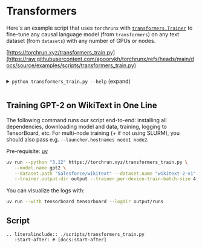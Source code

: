# Transformers

Here's an example script that uses `torchrunx` with [`transformers.Trainer`](https://huggingface.co/docs/transformers/en/main_classes/trainer) to fine-tune any causal language model (from `transformers`) on any text dataset (from `datasets`) with any number of GPUs or nodes.

[https://torchrun.xyz/transformers_train.py](https://raw.githubusercontent.com/apoorvkh/torchrunx/refs/heads/main/docs/source/examples/scripts/transformers_train.py)

<details>
  <summary><p style="display: inline-block;"><code class="docutils literal notranslate"><span class="pre">python transformers_train.py --help</span></code></p> (expand)</summary>

  ```{eval-rst}
  .. literalinclude:: ./artifacts/transformers_help.txt
  ```
</details>

## Training GPT-2 on WikiText in One Line

The following command runs our script end-to-end: installing all dependencies, downloading model and data, training, logging to TensorBoard, etc. For multi-node training (+ if not using SLURM), you should also pass e.g. `--launcher.hostnames node1 node2`.

Pre-requisite: [uv](https://docs.astral.sh/uv)

```bash
uv run --python "3.12" https://torchrun.xyz/transformers_train.py \
   --model.name gpt2 \
   --dataset.path "Salesforce/wikitext" --dataset.name "wikitext-2-v1" --dataset.split "train" --dataset.num-samples 80 \
   --trainer.output-dir output --trainer.per-device-train-batch-size 4 --trainer.report-to tensorboard
```

You can visualize the logs with:

```bash
uv run --with tensorboard tensorboard --logdir output/runs
```

## Script

```{eval-rst}
.. literalinclude:: ./scripts/transformers_train.py
   :start-after: # [docs:start-after]
```
